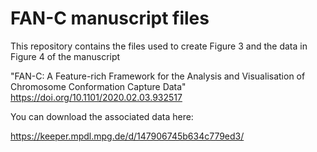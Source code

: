 # FAN-C manuscript files

This repository contains the files used to create Figure 3 and the data in Figure 4 of the manuscript

"FAN-C: A Feature-rich Framework for the Analysis and Visualisation of Chromosome Conformation Capture Data"
https://doi.org/10.1101/2020.02.03.932517

You can download the associated data here:

https://keeper.mpdl.mpg.de/d/147906745b634c779ed3/
